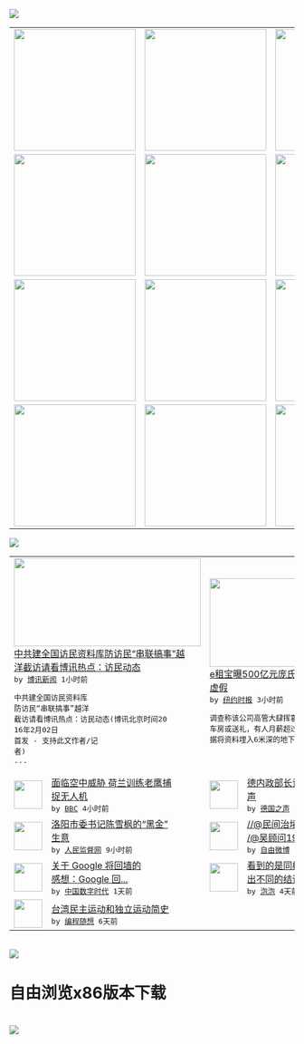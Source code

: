 

<a href="https://github.com/greatfire/z/raw/master/FreeBrowser.apk"><img src="https://raw.githubusercontent.com/greatfire/wiki/master/x/header.png" /></a><table><tr><td width="262" align="center" valign="center"><a href="https://github.com/greatfire/wiki/wiki/nyt" title="纽约时报中文网 国际纵览"><img src="https://raw.githubusercontent.com/greatfire/wiki/master/x/nyt_flag.png" width="215"/></a></td><td width="262" align="center" valign="center"><a href="https://github.com/greatfire/wiki/wiki/dw" title=""><img src="https://raw.githubusercontent.com/greatfire/wiki/master/x/dw_flag.png" width="215"/></a></td><td width="262" align="center" valign="center"><a href="https://github.com/greatfire/wiki/wiki/rmjd" title=""><img src="https://raw.githubusercontent.com/greatfire/wiki/master/x/rmjd_flag.png" width="215"/></a></td></tr><tr><td width="262" align="center" valign="center"><a href="https://github.com/paopaonetizen/website" title="泡泡 - 未经审查的互联网信息"><img src="https://raw.githubusercontent.com/greatfire/wiki/master/x/pp_flag.png" width="215"/></a></td><td width="262" align="center" valign="center"><a href="https://github.com/getlantern/mirror" title="以及自由微博和GreatFire.org官方中文论坛"><img src="https://raw.githubusercontent.com/greatfire/wiki/master/x/lantern_flag.png" width="215"/></a></td><td width="262" align="center" valign="center"><a href="https://github.com/cdtmirrors/m/" title=""><img src="https://raw.githubusercontent.com/greatfire/wiki/master/x/cdt_flag.png" width="215"/></a></td></tr><tr><td width="262" align="center" valign="center"><a href="https://github.com/program-think/blog" title="编程随想的博客"><img src="https://raw.githubusercontent.com/greatfire/wiki/master/x/pt_flag.png" width="215"/></a></td><td width="262" align="center" valign="center"><a href="https://github.com/greatfire/wiki/wiki/bbc" title=""><img src="https://raw.githubusercontent.com/greatfire/wiki/master/x/bbc_flag.png" width="215"/></a></td><td width="262" align="center" valign="center"><a href="https://github.com/freeweibo/s" title="自由微博 - 匿名和不受屏蔽的新浪微博搜索"><img src="https://raw.githubusercontent.com/greatfire/wiki/master/x/fw_flag.png" width="215"/></a></td></tr><tr><td width="262" align="center" valign="center"><a href="https://github.com/greatfire/wiki/wiki/google" title=""><img src="https://raw.githubusercontent.com/greatfire/wiki/master/x/google_flag.png" width="215"/></a></td><td width="262" align="center" valign="center"><a href="https://github.com/bxnews/boxun" title=""><img src="https://raw.githubusercontent.com/greatfire/wiki/master/x/bx_flag.png" width="215"/></a></td><td width="262" align="center" valign="center"><a href="https://github.com/greatfire/wiki/wiki/open-source" title="欢迎访问GreatFire.org开发者项目网站"><img src="https://raw.githubusercontent.com/greatfire/wiki/master/x/open-source_flag.png" width="215"/></a></td></tr></table><img src="https://raw.githubusercontent.com/greatfire/wiki/master/x/newsfeed text.png" /><table cols="4"><tr><td colspan="2" width="380"><a href="http://www.boxun.com/news/gb/china/2016/02/201602020453.shtml"><img src="https://raw.githubusercontent.com/greatfire/wiki/master/x/bx_logo_b.png" width="330" height="156"/></a></br><a href="http://www.boxun.com/news/gb/china/2016/02/201602020453.shtml">中共建全国访民资料库防访民“串联搞事”越<br/>洋截访请看博讯热点：访民动态</a></br><kbd> by <a href="http://www.boxun.com">博讯新闻</a> 1小时前 </kbd></br><pre>中共建全国访民资料库 防访民“串联搞事”越洋<br/>截访请看博讯热点：访民动态(博讯北京时间20<br/>16年2月02日 首发 - 支持此文作者/记<br/>者)            ...</pre></td><td colspan="2" width="380"><a href="https://d3qlz4p8smvoli.cloudfront.net/business/20160202/c02db-chinalend/"><img src="http://static01.nyt.com/images/2016/02/02/world/02Chindalend-web/02Chindalend-web-articleLarge.jpg" width="330" height="156"/></a></br><a href="https://d3qlz4p8smvoli.cloudfront.net/business/20160202/c02db-chinalend/">e租宝曝500亿元庞氏骗局，超95%项目<br/>虚假</a></br><kbd> by <a href="http://m.cn.nytimes.com/">纽约时报</a> 3小时前 </kbd></br><pre>调查称该公司高管大肆挥霍，花费超10亿元购买<br/>车房或送礼，有人月薪超过百万；案发后为毁灭证<br/>据将资料埋入6米深的地下。</pre></td></tr><tr><td><img src="http://a.files.bbci.co.uk/worldservice/live/assets/images/2016/02/01/160201215204_eagle_drone_holland_police_144x81_bbc_nocredit.jpg" width="50" height="50"/></td><td width="280"><a href="http://www.bbc.com/zhongwen/simp/world/2016/02/160201_netherland_eagle_drone">面临空中威胁 荷兰训练老鹰捕<br/>捉无人机</a></br><kbd> by <a href="http://www.bbc.co.uk/zhongwen/simp">BBC</a> 4小时前 </kbd></td><td><img src="http://www.dw.com/image/0,,19015720_302,00.jpg" width="50" height="50"/></td><td width="280"><a href="http://dw.com/p/1HnIj?maca=chi-GK-text-greatfire-all-chinese-15625-xml-mrss">德内政部长访阿 亲闻袭击爆炸<br/>声</a></br><kbd> by <a href="http://dw.de">德国之声</a> 6小时前 </kbd></td></tr><tr><td><img src="https://raw.githubusercontent.com/greatfire/wiki/master/x/rmjd_logo.png" width="50" height="50"/></td><td width="280"><a href="http://www.rmjdw.com//fayanguancha/20160201/15328.html">洛阳市委书记陈雪枫的“黑金”<br/>生意 </a></br><kbd> by <a href="http://www.rmjdw.com/">人民监督网</a> 9小时前 </kbd></td><td><img src="http://ww1.sinaimg.cn/large/006muEJ7jw1f0jy4xx14aj30c70d4dhg.jpg" width="50" height="50"/></td><td width="280"><a href="https://freeweibo.com/weibo/3937859486399880">//@民间治堵人陈哲宏: /<br/>/@吴顾问1970:[...</a></br><kbd> by <a href="https://freeweibo.com/">自由微博</a> 9小时前 </kbd></td></tr><tr><td><img src="https://tumutanzi.com/wp-content/uploads/2016/01/Freeland.png" width="50" height="50"/></td><td width="280"><a href="http://feedproxy.google.com/~r/chinadigitaltimes/zKps/~3/IyMzB2CzNfE/">关于 Google 将回墙的<br/>感想：Google 回...</a></br><kbd> by <a href="http://chinadigitaltimes.net/chinese/">中国数字时代</a> 1天前 </kbd></td><td><img src="https://raw.githubusercontent.com/greatfire/wiki/master/x/pp_logo.png" width="50" height="50"/></td><td width="280"><a href="https://pao-pao.net/article/668">看到的是同样的信息 为何会得<br/>出不同的结论？</a></br><kbd> by <a href="https://pao-pao.net">泡泡</a> 4天前 </kbd></td></tr><tr><td><img src="http://lh3.googleusercontent.com/vU8ZzW4wa_O9VIqASs7k6acq5VlMLPoJC329h-IeSXAXWkT6c_Y1pKsQ3-VhjFuuc8qGQauA9iDzyHHZ9mxIOZG9B5YeYOndN-yfntwR0ShVxiig69AzznyLpxs0LffiDjqjpXRz1g" width="50" height="50"/></td><td width="280"><a href="http://feedproxy.google.com/~r/programthink/~3/e7PdpHrG5hI/Taiwan-Political-Movements.html">台湾民主运动和独立运动简史</a></br><kbd> by <a href="http://program-think.blogspot.com">编程随想</a> 6天前 </kbd></td></table></br><a href="https://github.com/greatfire/z/raw/master/FreeBrowser.apk"><img src="https://raw.githubusercontent.com/greatfire/wiki/master/x/download app.png" /></a><h1>自由浏览x86版本下载<h1><a href="https://github.com/greatfire/z/raw/master/FreeBrowser-x86.apk"><img src="https://raw.githubusercontent.com/greatfire/images/master/fb86.qr.png" /></a>